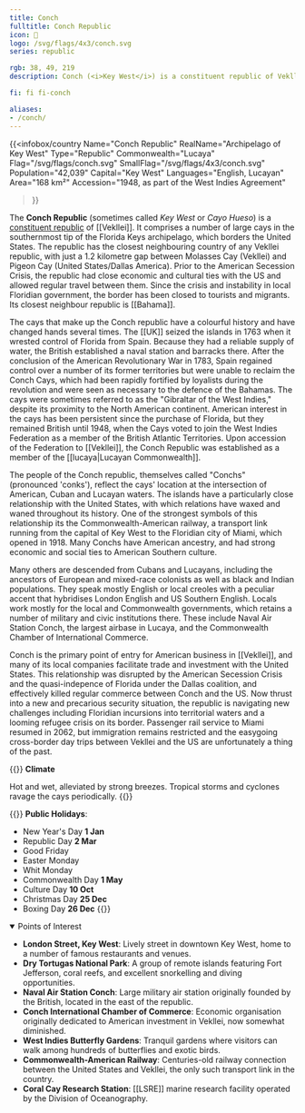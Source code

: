 ```yaml
---
title: Conch
fulltitle: Conch Republic
icon: 🐚
logo: /svg/flags/4x3/conch.svg
series: republic

rgb: 38, 49, 219
description: Conch (<i>Key West</i>) is a constituent republic of Vekllei located in the north Caribbean Sea.

fi: fi fi-conch

aliases:
- /conch/
---
```

{{<infobox/country
	 Name="Conch Republic"
	 RealName="Archipelago of Key West"
	 Type="Republic"
	 Commonwealth="Lucaya"
	 Flag="/svg/flags/conch.svg"
	 SmallFlag="/svg/flags/4x3/conch.svg"
	 Population="42,039"
	 Capital="Key West"
	 Languages="English, Lucayan"
	 Area="168 km²"
	 Accession="1948, as part of the West Indies Agreement"
 >}}

The <span class="fi fi-conch"></span> **Conch Republic** (sometimes called *Key West* or *Cayo Hueso*) is a [constituent republic](/republics/) of [[Vekllei]]. It comprises a number of large cays in the southernmost tip of the Florida Keys archipelago, which borders the United States. The republic has the closest neighbouring country of any Vekllei republic, with just a 1.2 kilometre gap between Molasses Cay (Vekllei) and Pigeon Cay (United States/Dallas America). Prior to the American Secession Crisis, the republic had close economic and cultural ties with the US and allowed regular travel between them. Since the crisis and instability in local Floridian government, the border has been closed to tourists and migrants. Its closest neighbour republic is [[Bahama]].

The cays that make up the Conch republic have a colourful history and have changed hands several times. The [[UK]] seized the islands in 1763 when it wrested control of Florida from Spain. Because they had a reliable supply of water, the British established a naval station and barracks there. After the conclusion of the American Revolutionary War in 1783, Spain regained control over a number of its former territories but were unable to reclaim the Conch Cays, which had been rapidly fortified by loyalists during the revolution and were seen as necessary to the defence of the Bahamas. The cays were sometimes referred to as the "Gibraltar of the West Indies," despite its proximity to the North American continent. American interest in the cays has been persistent since the purchase of Florida, but they remained British until 1948, when the Cays voted to join the West Indies Federation as a member of the British Atlantic Territories. Upon accession of the Federation to [[Vekllei]], the Conch Republic was established as a member of the [[lucaya|Lucayan Commonwealth]].

The people of the Conch republic, themselves called "Conchs" (pronounced 'conks'), reflect the cays' location at the intersection of American, Cuban and Lucayan waters. The islands have a particularly close relationship with the United States, with which relations have waxed and waned throughout its history. One of the strongest symbols of this relationship its the Commonwealth-American railway, a transport link running from the capital of Key West to the Floridian city of Miami, which opened in 1918. Many Conchs have American ancestry, and had strong economic and social ties to American Southern culture.

Many others are descended from Cubans and Lucayans, including the ancestors of European and mixed-race colonists as well as black and Indian populations. They speak mostly English or local creoles with a peculiar accent that hybridises London English and US Southern English. Locals work mostly for the local and Commonwealth governments, which retains a number of military and civic institutions there. These include Naval Air Station Conch, the largest airbase in Lucaya, and the Commonwealth Chamber of International Commerce.

Conch is the primary point of entry for American business in [[Vekllei]], and many of its local companies facilitate trade and investment with the United States. This relationship was disrupted by the American Secession Crisis and the quasi-indepence of Florida under the Dallas coalition, and effectively killed regular commerce between Conch and the US. Now thrust into a new and precarious security situation, the republic is navigating new challenges including Floridian incursions into territorial waters and a looming refugee crisis on its border. Passenger rail service to Miami resumed in 2062, but immigration remains restricted and the easygoing cross-border day trips between Vekllei and the US are unfortunately a thing of the past.

{{<note table>}}
**Climate**

Hot and wet, alleviated by strong breezes. Tropical storms and cyclones ravage the cays periodically.
{{</note>}}

{{<note table>}}
**Public Holidays**:

* New Year's Day **1 Jan**
* Republic Day **2 Mar**
* Good Friday
* Easter Monday
* Whit Monday
* Commonwealth Day **1 May**
* Culture Day **10 Oct**
* Christmas Day **25 Dec**
* Boxing Day **26 Dec**
{{</note>}}

<details open>
  <summary>Points of Interest</summary>

- **London Street, Key West**: Lively street in downtown Key West, home to a number of famous restaurants and venues.
- **Dry Tortugas National Park**: A group of remote islands featuring Fort Jefferson, coral reefs, and excellent snorkelling and diving opportunities.
- **Naval Air Station Conch**: Large military air station originally founded by the British, located in the east of the republic.
- **Conch International Chamber of Commerce**: Economic organisation originally dedicated to American investment in Vekllei, now somewhat diminished.
- **West Indies Butterfly Gardens**: Tranquil gardens where visitors can walk among hundreds of butterflies and exotic birds.
- **Commonwealth-American Railway**: Centuries-old railway connection between the United States and Vekllei, the only such transport link in the country.
- **Coral Cay Research Station**: [[LSRE]] marine research facility operated by the Division of Oceanography.

</details>


